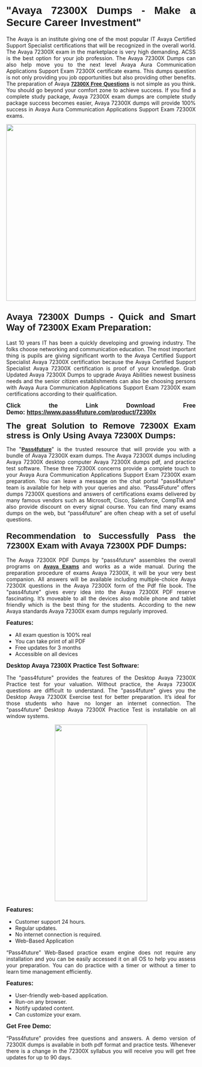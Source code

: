 
<h1 style="text-align: justify;"><span style="font-family:Tahoma,Geneva,sans-serif;"><strong>"Avaya 72300X Dumps - Make a Secure Career Investment"</strong></span></h1>

<p style="text-align: justify;">The Avaya is an institute giving one of the most popular IT Avaya Certified Support Specialist certifications that will be recognized in the overall world. The Avaya 72300X exam in the marketplace is very high demanding. ACSS is the best option for your job profession. The Avaya 72300X Dumps can also help move you to the next level Avaya Aura Communication Applications Support Exam 72300X certificate exams. This dumps question is not only providing you job opportunities but also providing other benefits. The preparation of Avaya <span style="font-family:Tahoma,Geneva,sans-serif;"><strong><a href="https://www.pass4future.com/questions/avaya/72300x">72300X Free Questions</a></strong></span> is not simple as you think. You should go beyond your comfort zone to achieve success. If you find a complete study package, Avaya 72300X exam dumps are complete study package success becomes easier, Avaya 72300X dumps will provide 100% success in Avaya Aura Communication Applications Support Exam 72300X exams.</p>

<p style="text-align: justify;"><a href="https://www.pass4future.com/product/72300x"><img alt="" src="https://lh3.googleusercontent.com/pw/AM-JKLVhEO4I138wJzOepD3laGU-R1M7eT-OTYdow6pCESip26lSeaxxzS9BVWUKuzj1e3L_MoxCfVgBEvV8ODwl1LGzlZbt6HJm3NXXplPwnYiBfuYM_eQCcVVRMaAwHdsl3AhHOZS-up7mzwmd4i4EpEGq=w1112-h625-no?authuser=0" style="width: 100%; height: 470px;" /></a></p>

<h2 style="text-align: justify;"><span style="font-size:24px;"><strong><span style="font-family:Tahoma,Geneva,sans-serif;">Avaya 72300X Dumps - Quick and Smart Way of 72300X Exam Preparation:</span></strong></span></h2>

<p style="text-align: justify;">Last 10 years IT has been a quickly developing and growing industry. The folks choose networking and communication education. The most important thing is pupils are giving significant worth to the Avaya Certified Support Specialist Avaya 72300X certification because the Avaya Certified Support Specialist Avaya 72300X certification is proof of your knowledge. Grab Updated Avaya 72300X Dumps to upgrade Avaya Abilities newest business needs and the senior citizen establishments can also be choosing persons with Avaya Aura Communication Applications Support Exam 72300X exam certifications according to their qualification.</p>

<p style="text-align: justify;"><strong><span style="font-family:Lucida Sans Unicode,Lucida Grande,sans-serif;"><span style="font-size:16px;">Click the Link Download Free Demo: <a href="https://www.pass4future.com/product/72300x">https://www.pass4future.com/product/72300x</a></span></span></strong></p>

<p style="text-align: justify;"><strong><span style="font-size:22px;"><span style="font-family:Tahoma,Geneva,sans-serif;">The great Solution to Remove 72300X Exam stress is Only Using Avaya 72300X Dumps:</span></span></strong></p>

<p style="text-align: justify;">The "<span style="font-family:Lucida Sans Unicode,Lucida Grande,sans-serif;"><a href="https://www.pass4future.com/"><strong>Pass4future</strong></a></span>" is the trusted resource that will provide you with a bundle of Avaya 72300X exam dumps. The Avaya 72300X dumps including Avaya 72300X desktop computer Avaya 72300X dumps pdf, and practice test software. These three 72300X concerns provide a complete touch to your Avaya Aura Communication Applications Support Exam 72300X exam preparation. You can leave a message on the chat portal "pass4future" team is available for help with your queries and also. “Pass4Future” offers dumps 72300X questions and answers of certifications exams delivered by many famous vendors such as Microsoft, Cisco, Salesforce, CompTIA and also provide discount on every signal course. You can find many exams dumps on the web, but “pass4future” are often cheap with a set of useful questions.</p>

<h3 style="text-align: justify;"><span style="font-size:22px;"><strong><span style="font-family:Tahoma,Geneva,sans-serif;">Recommendation to Successfully Pass the 72300X Exam with Avaya 72300X PDF Dumps:</span></strong></span></h3>

<p style="text-align: justify;">The Avaya 72300X PDF Dumps by "pass4future" assembles the overall programs on <span style="font-family:Lucida Sans Unicode,Lucida Grande,sans-serif;"><strong><a href="https://www.pass4future.com/avaya">Avaya Exams</a></strong></span> and works as a wide manual. During the preparation procedure of exams Avaya 72300X, it will be your very best companion. All answers will be available including multiple-choice Avaya 72300X questions in the Avaya 72300X form of the Pdf file book. The "pass4future" gives every idea into the Avaya 72300X PDF reserve fascinating. It’s moveable to all the devices also mobile phone and tablet friendly which is the best thing for the students. According to the new Avaya standards Avaya 72300X exam dumps regularly improved.</p>

<p style="text-align: justify;"><span style="font-family:Lucida Sans Unicode,Lucida Grande,sans-serif;"><span style="font-size:16px;"><strong>Features:</strong></span></span></p>

<ul>
	<li style="text-align: justify;">All exam question is 100% real</li>
	<li style="text-align: justify;">You can take print of all PDF</li>
	<li style="text-align: justify;">Free updates for 3 months </li>
	<li style="text-align: justify;">Accessible on all devices</li>
</ul>

<p style="text-align: justify;"><span style="font-family:Tahoma,Geneva,sans-serif;"><span style="font-size:16px;"><strong>Desktop Avaya 72300X Practice Test Software:</strong></span></span></p>

<p style="text-align: justify;">The "pass4future" provides the features of the Desktop Avaya 72300X Practice test for your valuation. Without practice, the Avaya 72300X questions are difficult to understand. The "pass4future" gives you the Desktop Avaya 72300X Exercise test for better preparation. It’s ideal for those students who have no longer an internet connection. The "pass4future" Desktop Avaya 72300X Practice Test is installable on all window systems.</p>

<p style="text-align: center;"><a href="https://www.pass4future.com/product/72300x"><img alt="" src="https://lh3.googleusercontent.com/pw/AM-JKLV3yUm3jiqqIo1xIsj1VJ_UeysYexQY-pRYO0rIFl3vg11QZioN-gzffpw2AfKqFynWuvoXOreWrWS0swpr4xmOSWfwII2jvatteuqrfxiWGFBSHPiZUCoi33jqeymK5dmu-0enyX6tayRCAMHw05jv=s625-no?authuser=0" style="width: 70%; height: 470px;" /></a></p>

<p style="text-align: justify;"><span style="font-size:16px;"><span style="font-family:Lucida Sans Unicode,Lucida Grande,sans-serif;"><strong>Features:</strong></span></span></p>

<ul>
	<li style="text-align: justify;">Customer support 24 hours. </li>
	<li style="text-align: justify;">Regular updates. </li>
	<li style="text-align: justify;">No internet connection is required.</li>
	<li style="text-align: justify;">Web-Based Application</li>
</ul>

<p style="text-align: justify;">“Pass4future” Web-Based practice exam engine does not require any installation and you can be easily accessed it on all OS to help you assess your preparation. You can do practice with a timer or without a timer to learn time management efficiently.</p>

<p style="text-align: justify;"><strong><span style="font-size:16px;"><span style="font-family:Lucida Sans Unicode,Lucida Grande,sans-serif;">Features:</span></span></strong></p>

<ul>
	<li style="text-align: justify;">User-friendly web-based application.</li>
	<li style="text-align: justify;">Run-on any browser. </li>
	<li style="text-align: justify;">Notify updated content.</li>
	<li style="text-align: justify;">Can customize your exam.</li>
</ul>

<p style="text-align: justify;"><span style="font-size:16px;"><span style="font-family:Lucida Sans Unicode,Lucida Grande,sans-serif;"><strong>Get Free Demo:</strong></span></span></p>

<p style="text-align: justify;">“Pass4future” provides free questions and answers. A demo version of 72300X dumps is available in both pdf format and practice tests. Whenever there is a change in the 72300X syllabus you will receive you will get free updates for up to 90 days. </p>
